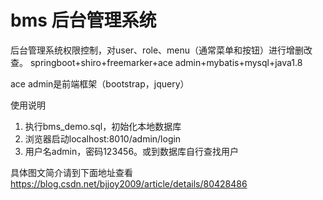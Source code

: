 # bms 后台管理系统
后台管理系统权限控制，对user、role、menu（通常菜单和按钮）进行增删改查。
springboot+shiro+freemarker+ace admin+mybatis+mysql+java1.8

ace admin是前端框架（bootstrap，jquery）

使用说明
1. 执行bms_demo.sql，初始化本地数据库
2. 浏览器启动localhost:8010/admin/login
3. 用户名admin，密码123456。或到数据库自行查找用户

具体图文简介请到下面地址查看
https://blog.csdn.net/bjjoy2009/article/details/80428486
